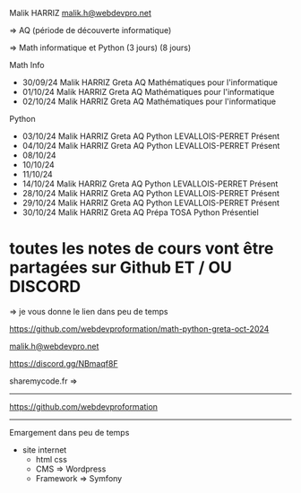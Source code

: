 Malik HARRIZ
malik.h@webdevpro.net

=> AQ (période de découverte informatique)

=> Math informatique et Python 
(3 jours)              (8 jours)

Math Info

- 30/09/24	Malik HARRIZ	Greta	AQ	Mathématiques pour l'informatique
- 01/10/24	Malik HARRIZ	Greta	AQ	Mathématiques pour l'informatique
- 02/10/24	Malik HARRIZ	Greta	AQ	Mathématiques pour l'informatique

Python 

- 03/10/24	Malik HARRIZ	Greta	AQ	Python	LEVALLOIS-PERRET	Présent
- 04/10/24	Malik HARRIZ	Greta	AQ	Python	LEVALLOIS-PERRET	Présent
- 08/10/24
- 10/10/24
- 11/10/24
- 14/10/24	Malik HARRIZ	Greta	AQ	Python	LEVALLOIS-PERRET	Présent
- 28/10/24	Malik HARRIZ	Greta	AQ	Python	LEVALLOIS-PERRET	Présent
- 29/10/24	Malik HARRIZ	Greta	AQ	Python	LEVALLOIS-PERRET	Présent
- 30/10/24	Malik HARRIZ	Greta	AQ	Prépa TOSA Python Présentiel


# toutes les notes de cours vont être partagées sur Github ET / OU DISCORD

=> je vous donne le lien dans peu de temps 

https://github.com/webdevproformation/math-python-greta-oct-2024

malik.h@webdevpro.net

https://discord.gg/NBmaqf8F

sharemycode.fr => 


----------------

https://github.com/webdevproformation

-----------------

Emargement dans peu de temps 

- site internet 
    - html css
    - CMS => Wordpress
    - Framework => Symfony 

